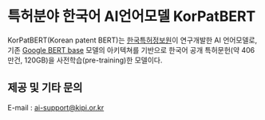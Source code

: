 # 특허분야 한국어 AI언어모델 KorPatBERT
KorPatBERT(Korean patent BERT)는 [한국특허정보원](https://www.kipi.or.kr)이 연구개발한 AI 언어모델로, 기존 [Google BERT base](https://github.com/google-research/bert) 모델의 아키텍쳐를 기반으로 한국어 공개 특허문헌(약 406만건, 120GB)을 사전학습(pre-training)한 모델이다.

## 제공 및 기타 문의
E-mail : ai-support@kipi.or.kr
